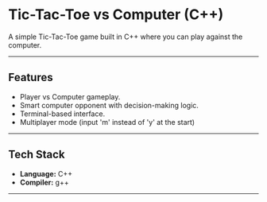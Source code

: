 # Tic-Tac-Toe vs Computer (C++)

A simple Tic-Tac-Toe game built in C++ where you can play against the computer.  

---

## Features
- Player vs Computer gameplay.
- Smart computer opponent with decision-making logic.
- Terminal-based interface.
- Multiplayer mode (input 'm' instead of 'y' at the start)

---

## Tech Stack
- **Language:** C++  
- **Compiler:** g++ 

---


